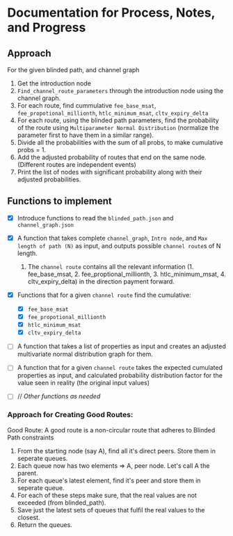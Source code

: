 # Documentation for Process, Notes, and Progress

## Approach

For the given blinded path, and channel graph

1. Get the introduction node
2. `Find_channel_route_parameters` through the introduction node using the channel graph.
3. For each route, find cummulative `fee_base_msat`, `fee_propotional_millionth`, `htlc_minimum_msat`, `cltv_expiry_delta`
4. For each route, using the blinded path parameters, find the probability of the route using `Multiparameter Normal Distribution` (normalize the parameter first to have them in a similar range).
5. Divide all the probabilities with the sum of all probs, to make cumulative probs = 1.
6. Add the adjusted probability of routes that end on the same node. (Different routes are independent events)
7. Print the list of nodes with significant probability along with their adjusted probabilities.

## Functions to implement

- [x] Introduce functions to read the `blinded_path.json` and `channel_graph.json`
- [x] A function that takes complete `channel_graph`, `Intro node`, and `Max length of path (N)` as input, and outputs possible `channel route`s of N length.
    1. The `channel route` contains all the relevant information (1. fee_base_msat, 2. fee_proptional_millionth, 3. htlc_minimum_msat, 4. cltv_expiry_delta) in the direction payment forward.
- [x] Functions that for a given `channel route` find the cumulative:
    - [x] `fee_base_msat`
    - [x] `fee_propotional_millionth`
    - [x] `htlc_minimum_msat`
    - [x] `cltv_expiry_delta`
- [ ] A function that takes a list of properties as input and creates an adjusted multivariate normal distribution graph for them.
- [ ] A function that for a given `channel route` takes the expected cumulated properties as input, and calculated probability distribution factor for the value seen in reality (the original input values)
- [ ] // _Other functions as needed_


### Approach for Creating Good Routes:

Good Route: A good route is a non-circular route that adheres to Blinded Path constraints

1. From the starting node (say A), find all it's direct peers. Store them in seperate queues.
2. Each queue now has two elements => A, peer node. Let's call A the parent.
3. For each queue's latest element, find it's peer and store them in seperate queue.
4. For each of these steps make sure, that the real values are not exceeded (from blinded_path).
5. Save just the latest sets of queues that fulfil the real values to the closest.
6. Return the queues.